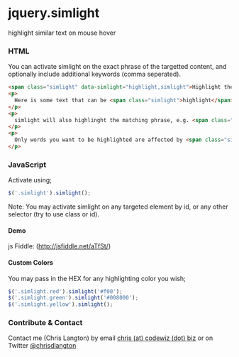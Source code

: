 jquery.simlight
===============

highlight similar text on mouse hover

### HTML

You can activate simlight on the exact phrase of the targetted content, and optionally include additional keywords (comma seperated).


```html
<span class="simlight" data-simlight="highlight,simlight">Highlight the word highight</span>
<p>
  Here is some text that can be <span class="simlight">highlight</span>ed.<br>
</p>
<p>
  simlight will also highlinght the matching phrase, e.g. <span class="simlight">Highlight the word highight</span>.<br>
</p>
<p>
  Only words you want to be highlighted are affected by <span class="simlight">simlight</span>, you are in control.
</p>
```

### JavaScript

Activate using;

```javascript
$('.simlight').simlight();
```

Note: You may activate simlight on any targeted element by id, or any other selector (try to use class or id).

#### Demo

js Fiddle: (http://jsfiddle.net/aTfSt/)

#### Custom Colors

You may pass in the HEX for any highlighting color you wish;

```javascript
$('.simlight.red').simlight('#f00');
$('.simlight.green').simlight('#008000');
$('.simlight.yellow').simlight();
```

### Contribute & Contact

Contact me (Chris Langton) by email [chris (at) codewiz (dot) biz]() or on Twitter [@chrisdlangton](http://twitter.com/chrisdlangton)
